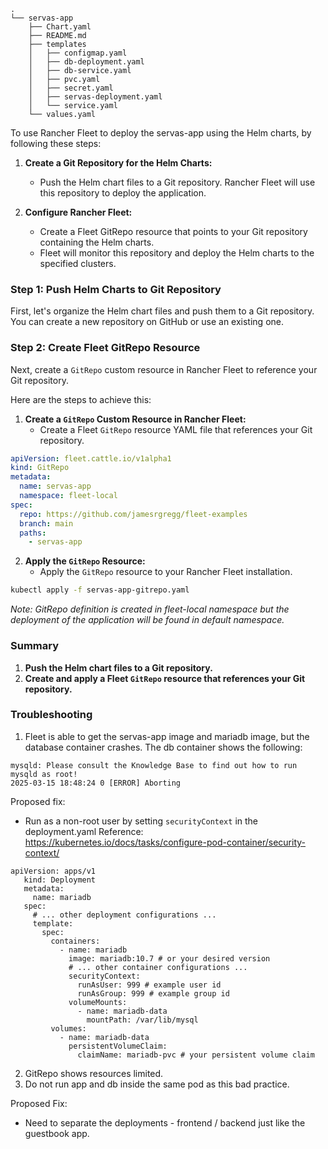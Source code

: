 ```
.
└── servas-app
    ├── Chart.yaml
    ├── README.md
    ├── templates
    │   ├── configmap.yaml
    │   ├── db-deployment.yaml
    │   ├── db-service.yaml
    │   ├── pvc.yaml
    │   ├── secret.yaml
    │   ├── servas-deployment.yaml
    │   └── service.yaml
    └── values.yaml
```      

To use Rancher Fleet to deploy the servas-app using the Helm charts, by following these steps:

1. **Create a Git Repository for the Helm Charts:**
   - Push the Helm chart files to a Git repository. Rancher Fleet will use this repository to deploy the application.

2. **Configure Rancher Fleet:**
   - Create a Fleet GitRepo resource that points to your Git repository containing the Helm charts.
   - Fleet will monitor this repository and deploy the Helm charts to the specified clusters.

### Step 1: Push Helm Charts to Git Repository

First, let's organize the Helm chart files and push them to a Git repository. You can create a new repository on GitHub or use an existing one.

### Step 2: Create Fleet GitRepo Resource

Next, create a `GitRepo` custom resource in Rancher Fleet to reference your Git repository.

Here are the steps to achieve this:

1. **Create a `GitRepo` Custom Resource in Rancher Fleet:**
   - Create a Fleet `GitRepo` resource YAML file that references your Git repository.

```yaml name=servas-app-gitrepo.yaml
apiVersion: fleet.cattle.io/v1alpha1
kind: GitRepo
metadata:
  name: servas-app
  namespace: fleet-local
spec:
  repo: https://github.com/jamesrgregg/fleet-examples
  branch: main
  paths:
    - servas-app
```

2. **Apply the `GitRepo` Resource:**
   - Apply the `GitRepo` resource to your Rancher Fleet installation.

```sh
kubectl apply -f servas-app-gitrepo.yaml
```
_Note: GitRepo definition is created in fleet-local namespace but the deployment of the application will be found in default namespace._

### Summary

1. **Push the Helm chart files to a Git repository.**
2. **Create and apply a Fleet `GitRepo` resource that references your Git repository.**

### Troubleshooting
1. Fleet is able to get the servas-app image and mariadb image, but the database container crashes.
The db container shows the following:

```
mysqld: Please consult the Knowledge Base to find out how to run mysqld as root!
2025-03-15 18:48:24 0 [ERROR] Aborting
```
Proposed fix: 
 - Run as a non-root user by setting `securityContext` in the deployment.yaml
 Reference: https://kubernetes.io/docs/tasks/configure-pod-container/security-context/


 ```
apiVersion: apps/v1
    kind: Deployment
    metadata:
      name: mariadb
    spec:
      # ... other deployment configurations ...
      template:
        spec:
          containers:
            - name: mariadb
              image: mariadb:10.7 # or your desired version
              # ... other container configurations ...
              securityContext:
                runAsUser: 999 # example user id
                runAsGroup: 999 # example group id
              volumeMounts:
                - name: mariadb-data
                  mountPath: /var/lib/mysql
          volumes:
            - name: mariadb-data
              persistentVolumeClaim:
                claimName: mariadb-pvc # your persistent volume claim

 ```
 
2. GitRepo shows resources limited.
3. Do not run app and db inside the same pod as this bad practice.  

Proposed Fix:
 - Need to separate the deployments - frontend / backend just like the guestbook app.


